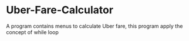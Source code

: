 # Uber-Fare-Calculator
A program contains menus to calculate Uber fare, this program apply the concept of while loop
